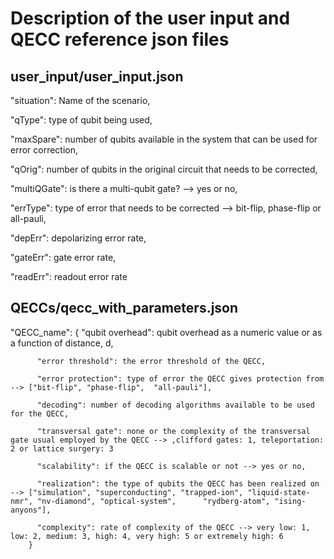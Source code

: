 # Description of the user input and QECC reference json files

## user_input/user_input.json

"situation": Name of the scenario,

"qType": type of qubit being used,

"maxSpare": number of qubits available in the system that can be used for error correction,

"qOrig": number of qubits in the original circuit that needs to be corrected,

"multiQGate": is there a multi-qubit gate? --> yes or no,

"errType": type of error that needs to be corrected --> bit-flip, phase-flip or all-pauli,

"depErr": depolarizing error rate,

"gateErr": gate error rate,

"readErr": readout error rate


## QECCs/qecc_with_parameters.json

"QECC_name": {
          "qubit overhead": qubit overhead as a numeric value or as a function of distance, d,

          "error threshold": the error threshold of the QECC,

          "error protection": type of error the QECC gives protection from --> ["bit-flip", "phase-flip",  "all-pauli"],

          "decoding": number of decoding algorithms available to be used for the QECC,

          "transversal gate": none or the complexity of the transversal gate usual employed by the QECC --> ,clifford gates: 1, teleportation: 2 or lattice surgery: 3

          "scalability": if the QECC is scalable or not --> yes or no,

          "realization": the type of qubits the QECC has been realized on --> ["simulation", "superconducting", "trapped-ion", "liquid-state-nmr", "nv-diamond", "optical-system",      "rydberg-atom", "ising-anyons"],

          "complexity": rate of complexity of the QECC --> very low: 1, low: 2, medium: 3, high: 4, very high: 5 or extremely high: 6 
        }